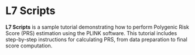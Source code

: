 # L7 Scripts

**L7 Scripts** is a sample tutorial demonstrating how to perform Polygenic Risk Score (PRS) estimation using the PLINK software. 
This tutorial includes step-by-step instructions for calculating PRS, from data preparation to final score computation. 
